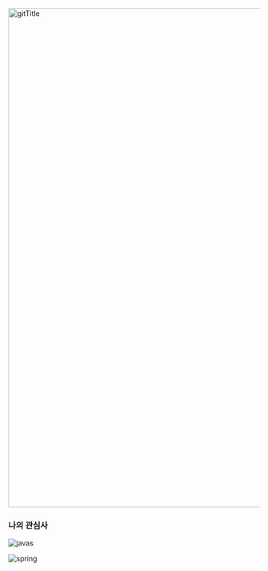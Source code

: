 <img width="1000" alt="gitTitle" src="https://user-images.githubusercontent.com/100738591/205423120-8fa3545e-b91e-4863-a446-76998e2dc110.png">


### 나의 관심사

![javas](https://user-images.githubusercontent.com/100738591/205305072-ebd46fe0-2aeb-4820-becf-d3e1abb6187f.png)


![spring](https://user-images.githubusercontent.com/100738591/205305724-55a52cbc-6adb-4443-946f-c3699b04a590.png)

